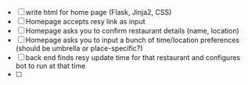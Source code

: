 - [ ] write html for home page (Flask, Jinja2, CSS)
- [ ] Homepage accepts resy link as input
- [ ] Homepage asks you to confirm restaurant details (name, location)
- [ ] Homepage asks you to input a bunch of time/location preferences (should be umbrella or place-specific?)
- [ ] back end finds resy update time for that restaurant and configures bot to run at that time
- [ ] 